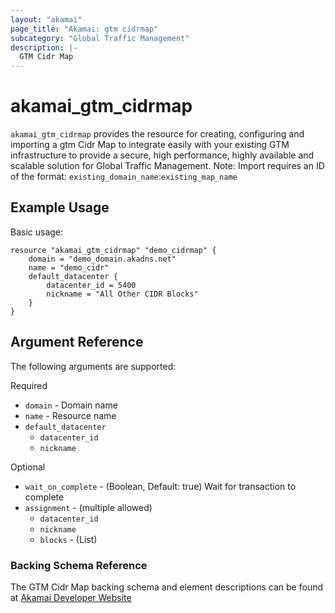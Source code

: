 ```yaml
---
layout: "akamai"
page_title: "Akamai: gtm cidrmap"
subcategory: "Global Traffic Management"  
description: |-
  GTM Cidr Map
---
```


# akamai_gtm_cidrmap

`akamai_gtm_cidrmap` provides the resource for creating, configuring and importing a gtm Cidr Map to integrate easily with your existing GTM infrastructure to provide a secure, high performance, highly available and scalable solution for Global Traffic Management. Note: Import requires an ID of the format: `existing_domain_name`:`existing_map_name`

## Example Usage

Basic usage:

```hcl
resource "akamai_gtm_cidrmap" "demo_cidrmap" {
    domain = "demo_domain.akadns.net"
    name = "demo_cidr"
    default_datacenter {
        datacenter_id = 5400
        nickname = "All Other CIDR Blocks"
    }
}
```

## Argument Reference

The following arguments are supported:

Required

* `domain` - Domain name 
* `name` - Resource name
* `default_datacenter`
  * `datacenter_id`
  * `nickname`

Optional
 
* `wait_on_complete` - (Boolean, Default: true) Wait for transaction to complete
* `assignment` - (multiple allowed)
  * `datacenter_id`
  * `nickname`
  * `blocks` - (List)

### Backing Schema Reference

The GTM Cidr Map backing schema and element descriptions can be found at [Akamai Developer Website](https://developer.akamai.com/api/web_performance/global_traffic_management/v1.html#cidrmap)

